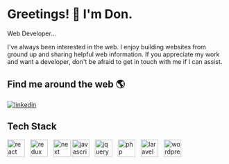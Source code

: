# Greetings! 👋 I'm Don.

Web Developer...

I've always been interested in the web. I enjoy building websites from ground up and sharing helpful web information.
If you appreciate my work and want a developer, don't be afraid to get in touch with me if I can assist.

## Find me around the web 🌎
[![linkedin](https://img.shields.io/badge/linkedin-0A66C2?style=for-the-badge&logo=linkedin&logoColor=white)](https://www.linkedin.com/in/dooyong-nsaako/)


## Tech Stack

<img align="left" alt="react" width="40px" style="padding-right:10px;" src="https://cdn.jsdelivr.net/gh/devicons/devicon/icons/react/react-original-wordmark.svg" />

<img align="left" alt="redux" width="40px" style="padding-right:10px;" src="https://cdn.jsdelivr.net/gh/devicons/devicon/icons/redux/redux-original.svg" />

<img align="left" alt="next" width="40px" src="https://cdn.jsdelivr.net/gh/devicons/devicon/icons/nextjs/nextjs-original.svg" />
          
<img align="left" alt="javascript" width="40px" style="padding-right:10px;" src="https://cdn.jsdelivr.net/gh/devicons/devicon/icons/javascript/javascript-original.svg" />

<img align="left" alt="jquery" width="40px" style="padding-right:10px;" src="https://cdn.jsdelivr.net/gh/devicons/devicon/icons/jquery/jquery-plain-wordmark.svg" />

<img align="left" alt="php" width="40px" style="padding-right:10px;" src="https://cdn.jsdelivr.net/gh/devicons/devicon/icons/php/php-plain.svg" />

<img align="left" alt="laravel" width="40px" style="padding-right:10px;" src="https://cdn.jsdelivr.net/gh/devicons/devicon/icons/laravel/laravel-plain-wordmark.svg" />

<img align="left" alt="wordpress" width="40px" style="padding-right:10px;" src="https://cdn.jsdelivr.net/gh/devicons/devicon/icons/wordpress/wordpress-original.svg" />
          
 
